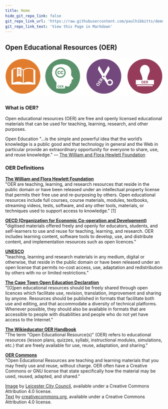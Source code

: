 ```yaml
---
title: Home
hide_git_repo_link: false
git_repo_link_url: 'https://raw.githubusercontent.com/paulhibbitts/demo-grav-gantry-oer-content/master/pages/01.home/default.md'
git_repo_link_text: 'View this Page in Markdown'
---
```


## Open Educational Resources (OER)

![](OER-banner-2.png)  

### What is OER?
Open educational resources (OER) are free and openly licensed educational materials that can be used for teaching, learning, research, and other purposes.

Open Education "...is the simple and powerful idea that the world’s knowledge is a public good and that technology in general and the Web in particular provide an extraordinary opportunity for everyone to share, use, and reuse knowledge."
— [The William and Flora Hewlett Foundation](http://www.hewlett.org/programs/education-program/open-educational-resources)

### OER Definitions
**[The William and Flora Hewlett Foundation](http://www.hewlett.org/programs/education-program/open-educational-resources)**  
"OER are teaching, learning, and research resources that reside in the public domain or have been released under an intellectual property license that permits their free use and re-purposing by others. Open educational resources include full courses, course materials, modules, textbooks, streaming videos, tests, software, and any other tools, materials, or techniques used to support access to knowledge." [1]

**[OECD (Organization for Economic Co-operation and Development)](https://www.oecd.org/dataoecd/35/7/38654317.pdf)**  
"digitised materials offered freely and openly for educators, students, and self-learners to use and reuse for teaching, learning, and research. OER includes learning content, software tools to develop, use, and distribute content, and implementation resources such as open licences."

**[UNESCO](http://www.unesco.org/new/en/communication-and-information/events/calendar-of-events/events-websites/world-open-educational-resources-congress/)**  
"teaching, learning and research materials in any medium, digital or otherwise, that reside in the public domain or have been released under an open license that permits no-cost access, use, adaptation and redistribution by others with no or limited restrictions."

**[The Cape Town Open Education Declaration](http://www.capetowndeclaration.org/read-the-declaration)**  
"[O]pen educational resources should be freely shared through open licences which facilitate use, revision, translation, improvement and sharing by anyone. Resources should be published in formats that facilitate both use and editing, and that accommodate a diversity of technical platforms. Whenever possible, they should also be available in formats that are accessible to people with disabilities and people who do not yet have access to the Internet."

**[The Wikieducator OER Handbook](http://www.wikieducator.org/OER_Handbook/educator_version_one)**  
"The term "Open Educational Resource(s)" (OER) refers to educational resources (lesson plans, quizzes, syllabi, instructional modules, simulations, etc.) that are freely available for use, reuse, adaptation, and sharing."

**[OER Commons](http://www.oercommons.org/about#about-open-educational-resources)**  
"Open Educational Resources are teaching and learning materials that you may freely use and reuse, without charge. OER often have a Creative Commons or GNU license that state specifically how the material may be used, reused, adapted, and shared."

[Image](http://openscot.net/wp-content/uploads/2014/11/OER-banner.png) by [Leicester City Council](http://openscot.net/oer/leicester-city-council-and-oer-for-schools/), available under a Creative Commons Attribution 4.0 license.  
[Text](https://wiki.creativecommons.org/wiki/What_is_OER%3F) by [creativecommons.org](https://wiki.creativecommons.org), available under a Creative Commons Attribution 4.0 license.
